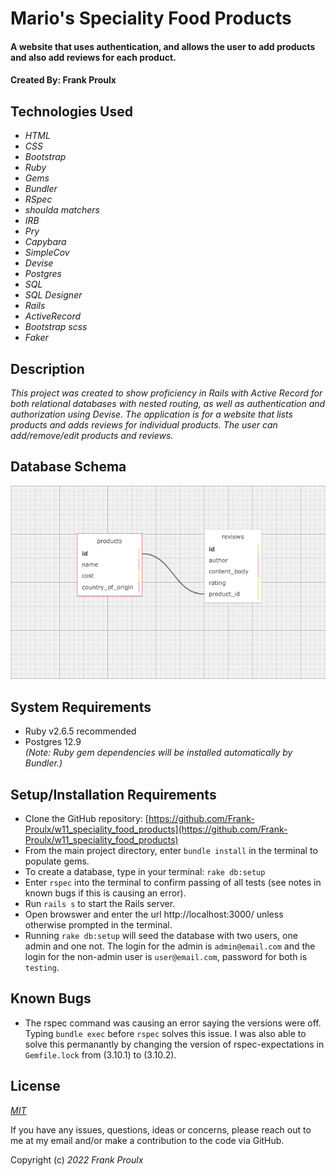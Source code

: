 # Mario's Speciality Food Products

#### A website that uses authentication, and allows the user to add products and also add reviews for each product. 

#### Created By: **Frank Proulx**


## Technologies Used

* _HTML_
* _CSS_
* _Bootstrap_ 
* _Ruby_
* _Gems_
* _Bundler_
* _RSpec_
* _shoulda matchers_
* _IRB_
* _Pry_
* _Capybara_
* _SimpleCov_
* _Devise_
* _Postgres_
* _SQL_
* _SQL Designer_
* _Rails_
* _ActiveRecord_
* _Bootstrap scss_
* _Faker_


## Description

_This project was created to show proficiency in Rails with Active Record for both relational databases with nested routing, as well as authentication and authorization using Devise. The application is for a website that lists products and adds reviews for individual products. The user can add/remove/edit products and reviews._

## Database Schema

![image_of_database_schema](./public/speciality_food_products_db_schema.png)

## System Requirements

* Ruby v2.6.5 recommended
* Postgres 12.9  
_(Note: Ruby gem dependencies will be installed automatically by Bundler.)_

## Setup/Installation Requirements

* Clone the GitHub repository: [https://github.com/Frank-Proulx/w11_speciality_food_products](https://github.com/Frank-Proulx/w11_speciality_food_products)
* From the main project directory, enter `bundle install` in the terminal to populate gems.
* To create a database, type in your terminal: 
      `rake db:setup`
* Enter `rspec` into the terminal to confirm passing of all tests (see notes in known bugs if this is causing an error).
* Run `rails s` to start the Rails server.
* Open browswer and enter the url http://localhost:3000/ unless otherwise prompted in the terminal.
* Running `rake db:setup` will seed the database with two users, one admin and one not. The login for the admin is `admin@email.com` and the login for the non-admin user is `user@email.com`, password for both is `testing`. 

## Known Bugs

* The rspec command was causing an error saying the versions were off. Typing `bundle exec` before `rspec` solves this issue. I was also able to solve this permanantly by changing the version of rspec-expectations in `Gemfile.lock` from (3.10.1) to (3.10.2).  

## License

_[MIT](https://opensource.org/licenses/MIT)_

If you have any issues, questions, ideas or concerns, please reach out to me at my email and/or make a contribution to the code via GitHub.

Copyright (c) _2022_ _Frank Proulx_

